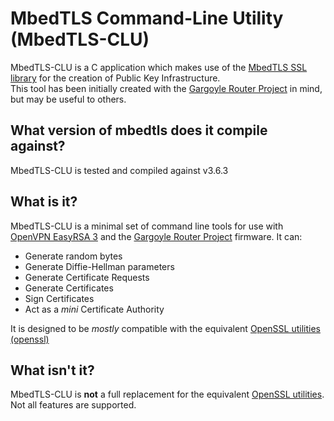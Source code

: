 MbedTLS Command-Line Utility (MbedTLS-CLU)
==========================================

MbedTLS-CLU is a C application which makes use of the [MbedTLS SSL library][1] for the creation of Public Key Infrastructure.  
This tool has been initially created with the [Gargoyle Router Project][2] in mind, but may be useful to others.

What version of mbedtls does it compile against?
-----------
MbedTLS-CLU is tested and compiled against v3.6.3

What is it?
-----------

MbedTLS-CLU is a minimal set of command line tools for use with [OpenVPN EasyRSA 3][3] and the [Gargoyle Router Project][2] firmware. It can:
- Generate random bytes
- Generate Diffie-Hellman parameters
- Generate Certificate Requests
- Generate Certificates
- Sign Certificates
- Act as a *mini* Certificate Authority

It is designed to be *mostly* compatible with the equivalent [OpenSSL utilities (openssl)][4]

What isn't it?
--------------

MbedTLS-CLU is **not** a full replacement for the equivalent [OpenSSL utilities][4]. Not all features are supported.

[1]: <https://github.com/Mbed-TLS/mbedtls> "MbedTLS Git"
[2]: <https://github.com/ericpaulbishop/gargoyle> "Gargoyle Router Project Git"
[3]: <https://github.com/OpenVPN/easy-rsa> "OpenVPN EasyRSA"
[4]: <https://github.com/openssl/openssl> "OpenSSL Git"
